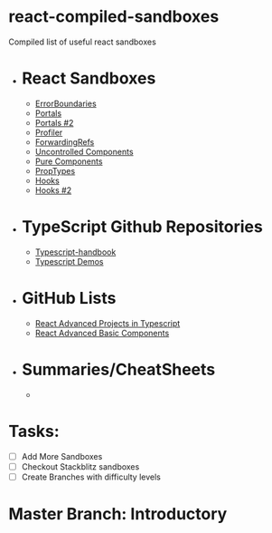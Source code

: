 # react-compiled-sandboxes

Compiled list of useful react sandboxes

<!-- Sandboxes-->
* # React Sandboxes
  * [ErrorBoundaries](https://codesandbox.io/s/djfng)
  * [Portals](https://codesandbox.io/s/t70eq)
  * [Portals #2](https://codepen.io/gaearon/pen/yzMaBd?editors=0010)
  * [Profiler](https://codesandbox.io/s/7jroojkv30)
  * [ForwardingRefs](https://codesandbox.io/s/pyqq0o9mk7)
  * [Uncontrolled Components](https://codepen.io/gaearon/pen/WooRWa?editors=0010)
  * [Pure Components](https://codesandbox.io/s/40jlzo1810)
  * [PropTypes](https://codesandbox.io/s/kmj356yp15)
  * [Hooks](https://codesandbox.io/s/react-hooks-usememo-and-usecallback-ee2fb)
  * [Hooks #2](https://codesandbox.io/s/advanced-react-hooks-grf7o)
* # TypeScript Github Repositories
  * [Typescript-handbook](https://github.com/aravindd7/TypeScript-Handbook)
  * [Typescript Demos](https://github.com/aravindd7/TypeScriptDemos)
* # GitHub Lists
  * [React Advanced Projects in Typescript](https://github.com/stars/aravindd7/lists/react-advanced-projects)
  * [React Advanced Basic Components](https://github.com/stars/aravindd7/lists/react-learning-advanced)
* # Summaries/CheatSheets
  * 

<!--Tasks-->

# Tasks: 
* [ ] Add More Sandboxes
* [ ] Checkout Stackblitz sandboxes
* [ ] Create Branches with difficulty levels

# Master Branch: Introductory